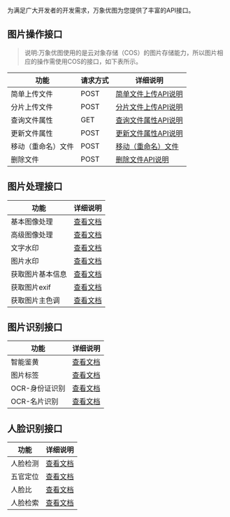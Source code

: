 为满足广大开发者的开发需求，万象优图为您提供了丰富的API接口。

## 图片操作接口

> 说明:万象优图使用的是云对象存储（COS）的图片存储能力，所以图片相应的操作需使用COS的接口，如下表所示。

| 功能        | 请求方式 | 详细说明                                     |
| --------- | ---- | ---------------------------------------- |
| 简单上传文件    | POST | [简单文件上传API说明](https://www.qcloud.com/doc/api/264/6005) |
| 分片上传文件    | POST | [分片文件上传API说明](https://www.qcloud.com/doc/api/264/6006) |
| 查询文件属性    | GET  | [查询文件属性API说明](https://www.qcloud.com/doc/api/264/6008) |
| 更新文件属性    | POST | [更新文件属性API说明](https://www.qcloud.com/doc/api/264/6011) |
| 移动（重命名）文件 | POST | [移动（重命名）文件](https://www.qcloud.com/doc/api/264/6009) |
| 删除文件      | POST | [删除文件API说明](https://www.qcloud.com/doc/api/264/6010) |

## 图片处理接口

| 功能       | 详细说明                          |
| -------- | ----------------------------- |
| 基本图像处理   | [查看文档](/doc/product/460/6929) |
| 高级图像处理   | [查看文档](/doc/product/460/6925) |
| 文字水印     | [查看文档](/doc/product/460/6951) |
| 图片水印     | [查看文档](/doc/product/460/6930) |
| 获取图片基本信息 | [查看文档](/doc/product/460/6927) |
| 获取图片exif | [查看文档](/doc/product/460/6926) |
| 获取图片主色调  | [查看文档](/doc/product/460/6928) |

## 图片识别接口

| 功能        | 详细说明                          |
| --------- | ----------------------------- |
| 智能鉴黄      | [查看文档](/doc/product/460/6900) |
| 图片标签      | [查看文档](/doc/product/460/6899) |
| OCR-身份证识别 | [查看文档](/doc/product/460/6895) |
| OCR-名片识别  | [查看文档](/doc/product/460/6894) |

## 人脸识别接口

| 功能   | 详细说明                               |
| ---- | ---------------------------------- |
| 人脸检测 | [查看文档](/document/product/460/7401) |
| 五官定位 | [查看文档](/document/product/460/7400) |
| 人脸比  | [查看文档](/doc/product/460/6897)      |
| 人脸检索 | [查看文档](/doc/product/460/6898)      |